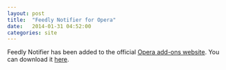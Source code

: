 ```yaml
---
layout: post
title:  "Feedly Notifier for Opera"
date:   2014-01-31 04:52:00
categories: site
---
```


Feedly Notifier has been added to the official [Opera add-ons website](https://addons.opera.com/en/extensions/).
You can download it [here](https://addons.opera.com/en/extensions/details/feedly-notifier/?display=en).